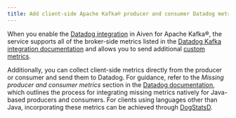 ```yaml
---
title: Add client-side Apache Kafka® producer and consumer Datadog metrics
---
```


When you enable the
[Datadog integration](/docs/integrations/datadog/datadog-metrics) in Aiven for Apache Kafka®, the service supports all of the
broker-side metrics listed in the [Datadog Kafka integration
documentation](https://docs.datadoghq.com/integrations/kafka/?tab=host#data-collected)
and allows you to send additional
[custom metrics](datadog-customised-metrics).

Additionally, you can collect client-side metrics directly from the
producer or consumer and send them to Datadog. For guidance, refer to
the *Missing producer and consumer metrics* section in the [Datadog
documentation](https://docs.datadoghq.com/integrations/faq/troubleshooting-and-deep-dive-for-kafka),
which outlines the process for integrating missing metrics natively for
Java-based producers and consumers. For clients using languages other
than Java, incorporating these metrics can be achieved through
[DogStatsD](https://docs.datadoghq.com/developers/dogstatsd/).
